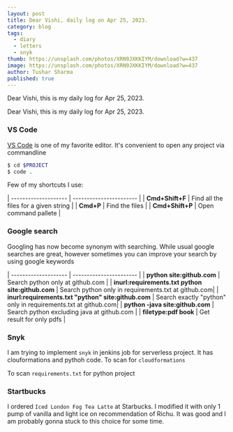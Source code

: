 ```yaml
---
layout: post
title: Dear Vishi, daily log on Apr 25, 2023.
category: blog
tags:
  - diary
  - letters
  - snyk
thumb: https://unsplash.com/photos/XRN9JXKKIYM/download?w=437
image: https://unsplash.com/photos/XRN9JXKKIYM/download?w=437
author: Tushar Sharma
published: true
---
```



Dear Vishi, this is my daily log for Apr 25, 2023.<!-- truncate_here -->

Dear Vishi, this is my daily log for Apr 25, 2023.


### VS Code

[VS Code](https://code.visualstudio.com/) is one of my favorite editor. It's convenient to open any project via commandline

```bash
$ cd $PROJECT
$ code .
```

Few of my shortcuts I use:

| -------------------- | ----------------------- |
| **Cmd+Shift+F**     | Find all the files for a given string | 
| **Cmd+P**            | Find the files |
| **Cmd+Shift+P**      | Open command pallete |

### Google search 

Googling has now become synonym with searching. While usual google searches are great, however sometimes you can improve your search by using google keywords

| -------------------- | ----------------------- |
| **python site:github.com**     | Search python only at github.com | 
| **inurl:requirements.txt python site:github.com**            | Search python only in requirements.txt at github.com|
| **inurl:requirements.txt "python" site:github.com**            | Search exactly "python" only in requirements.txt at github.com|
| **python -java site:github.com** | Search python excluding java at github.com |
| **filetype:pdf book**              | Get result for only pdfs  | 


### Snyk

I am trying to implement `snyk` in jenkins job for serverless project. It has clouformations and pythoh code. To scan for `cloudformations`

<script src="https://gist.github.com/tushar-sharma/4d1389608465c1aab6baf29b09369ddf.js?file=ex1.groovy"></script>

To scan `requirements.txt` for python project
    
<script src="https://gist.github.com/tushar-sharma/4d1389608465c1aab6baf29b09369ddf.js?file=ex2.groovy"></script>


### Startbucks

I ordered `Iced London Fog Tea Latte` at Starbucks. I modified it with only 1 pump of vanilla and light ice on recommendation of Richu. It was good and I am probably gonna stuck to this choice for some time.